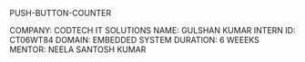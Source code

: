 PUSH-BUTTON-COUNTER

COMPANY: CODTECH IT SOLUTIONS
NAME: GULSHAN KUMAR
INTERN ID: CT06WT84
DOMAIN: EMBEDDED SYSTEM
DURATION: 6 WEEEKS
MENTOR: NEELA SANTOSH KUMAR
